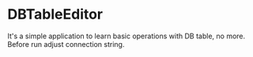 # DBTableEditor
It's a simple application to learn basic operations with DB table, no more.
Before run adjust connection string.
